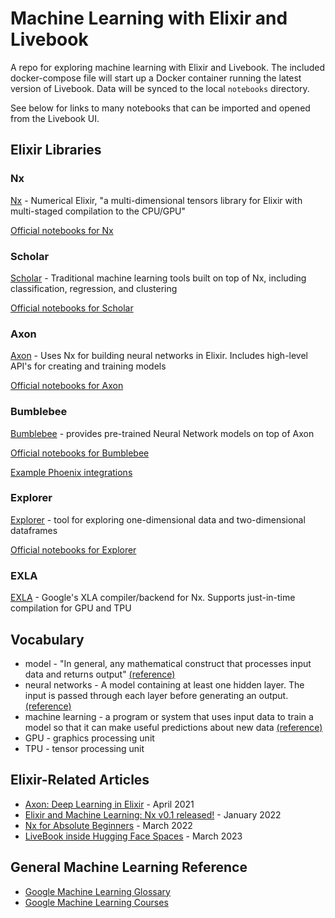 # Machine Learning with Elixir and Livebook

A repo for exploring machine learning with Elixir and Livebook.  The included docker-compose file will
start up a Docker container running the latest version of Livebook.  Data will be synced to the local
`notebooks` directory.  

See below for links to many notebooks that can be imported and opened from the Livebook UI.  


## Elixir Libraries

### Nx
[Nx](https://github.com/elixir-nx/nx/tree/main/nx) - Numerical Elixir, "a multi-dimensional tensors library for Elixir with multi-staged compilation to the CPU/GPU"

[Official notebooks for Nx](https://github.com/elixir-nx/nx/tree/main/nx/guides)

### Scholar
[Scholar](https://github.com/elixir-nx/scholar) - Traditional machine learning tools built on top of Nx, including classification, regression, and clustering

[Official notebooks for Scholar](https://github.com/elixir-nx/scholar/tree/main/notebooks)

### Axon
[Axon](https://github.com/elixir-nx/axon) - Uses Nx for building neural networks in Elixir.  Includes high-level API's for creating and training models

[Official notebooks for Axon](https://github.com/elixir-nx/axon/tree/main/notebooks)

### Bumblebee
[Bumblebee](https://github.com/elixir-nx/bumblebee) - provides pre-trained Neural Network models on top of Axon

[Official notebooks for Bumblebee](https://github.com/elixir-nx/bumblebee/tree/main/notebooks)

[Example Phoenix integrations](https://github.com/elixir-nx/bumblebee/tree/main/examples/phoenix)

### Explorer
[Explorer](https://github.com/elixir-explorer/explorer) - tool for exploring one-dimensional data and two-dimensional dataframes 

[Official notebooks for Explorer](https://github.com/elixir-explorer/explorer/tree/main/notebooks)

### EXLA
[EXLA](https://hexdocs.pm/exla/EXLA.html) - Google's XLA compiler/backend for Nx.  Supports just-in-time compilation for GPU and TPU



## Vocabulary

* model - "In general, any mathematical construct that processes input data and returns output" [(reference)](https://developers.google.com/machine-learning/glossary#model)
* neural networks - A model containing at least one hidden layer.  The input is passed through each layer before generating an output. [(reference)](https://developers.google.com/machine-learning/glossary#neural-network)
* machine learning - a program or system that uses input data to train a model so that it can make useful predictions about new data [(reference)](https://developers.google.com/machine-learning/glossary#machine-learning)
* GPU - graphics processing unit
* TPU - tensor processing unit


## Elixir-Related Articles

* [Axon: Deep Learning in Elixir](https://seanmoriarity.com/2021/04/08/axon-deep-learning-in-elixir/) - April 2021
* [Elixir and Machine Learning: Nx v0.1 released!](https://dashbit.co/blog/elixir-and-machine-learning-nx-v0.1) - January 2022
* [Nx for Absolute Beginners](https://dockyard.com/blog/2022/03/15/nx-for-absolute-beginners) - March 2022
* [LiveBook inside Hugging Face Spaces](https://news.livebook.dev/livebook-inside-hugging-face-spaces-3LQaRi) - March 2023


## General Machine Learning Reference

* [Google Machine Learning Glossary](https://developers.google.com/machine-learning/glossary)
* [Google Machine Learning Courses](https://developers.google.com/machine-learning)